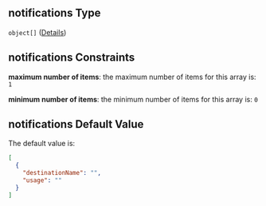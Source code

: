 ## notifications Type

`object[]` ([Details](btpsa-usecase-properties-services-items-allof-1-then-allof-85-then-allof-0-then-properties-parameters-properties-notifications-items.md))

## notifications Constraints

**maximum number of items**: the maximum number of items for this array is: `1`

**minimum number of items**: the minimum number of items for this array is: `0`

## notifications Default Value

The default value is:

```json
[
  {
    "destinationName": "",
    "usage": ""
  }
]
```
